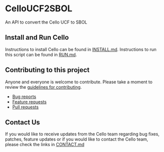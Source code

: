 # CelloUCF2SBOL
An API to convert the Cello UCF to SBOL


Install and Run Cello
----------------------------
Instructions to install Cello can be found in [INSTALL.md](INSTALL.md). Instructions to run this script can be found in [RUN.md](RUN.md).

Contributing to this project
----------------------------

Anyone and everyone is welcome to contribute. Please take a moment to
review the [guidelines for contributing](CONTRIBUTING.md).

* [Bug reports](CONTRIBUTING.md#bugs)
* [Feature requests](CONTRIBUTING.md#features)
* [Pull requests](CONTRIBUTING.md#pull-requests)

Contact Us
----------------------------
If you would like to receive updates from the Cello team regarding bug fixes, patches, feature updates or if you would like to contact the Cello team, please check the links in [CONTACT.md](https://github.com/CIDARLAB/cello/blob/master/CONTACT.md)
